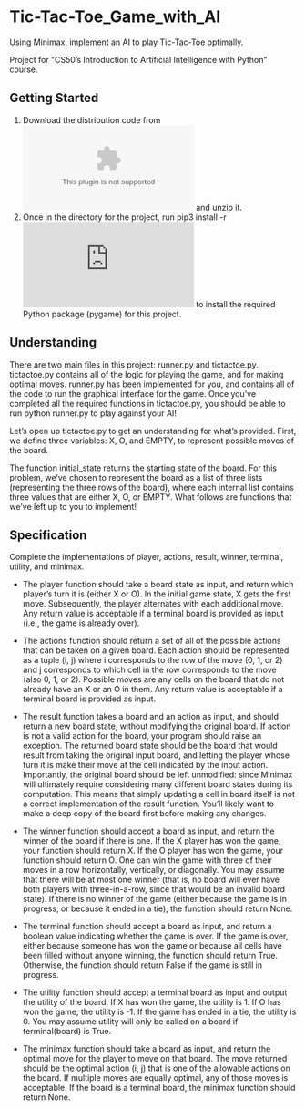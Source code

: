 # Tic-Tac-Toe_Game_with_AI

Using Minimax, implement an AI to play Tic-Tac-Toe optimally.

Project for "CS50’s Introduction to Artificial Intelligence with Python" course. 

## Getting Started

1. Download the distribution code from ![cs50.tictactoe.zip](https://cdn.cs50.net/ai/2023/x/projects/0/tictactoe.zip) and unzip it.
2. Once in the directory for the project, run pip3 install -r ![requirements.txt](https://github.com/Kate-Pol/Tic-Tac-Toe_Game_with_AI/blob/main/requirements.txt) to install the required Python package (pygame) for this project.

## Understanding

There are two main files in this project: runner.py and tictactoe.py. tictactoe.py contains all of the logic for playing the game, and for making optimal moves. runner.py has been implemented for you, and contains all of the code to run the graphical interface for the game. Once you’ve completed all the required functions in tictactoe.py, you should be able to run python runner.py to play against your AI!

Let’s open up tictactoe.py to get an understanding for what’s provided. First, we define three variables: X, O, and EMPTY, to represent possible moves of the board.

The function initial_state returns the starting state of the board. For this problem, we’ve chosen to represent the board as a list of three lists (representing the three rows of the board), where each internal list contains three values that are either X, O, or EMPTY. What follows are functions that we’ve left up to you to implement!

## Specification

Complete the implementations of player, actions, result, winner, terminal, utility, and minimax.

- The player function should take a board state as input, and return which player’s turn it is (either X or O).
In the initial game state, X gets the first move. Subsequently, the player alternates with each additional move.
Any return value is acceptable if a terminal board is provided as input (i.e., the game is already over).

- The actions function should return a set of all of the possible actions that can be taken on a given board.
Each action should be represented as a tuple (i, j) where i corresponds to the row of the move (0, 1, or 2) and j corresponds to which cell in the row corresponds to the move (also 0, 1, or 2).
Possible moves are any cells on the board that do not already have an X or an O in them.
Any return value is acceptable if a terminal board is provided as input.

- The result function takes a board and an action as input, and should return a new board state, without modifying the original board.
If action is not a valid action for the board, your program should raise an exception.
The returned board state should be the board that would result from taking the original input board, and letting the player whose turn it is make their move at the cell indicated by the input action.
Importantly, the original board should be left unmodified: since Minimax will ultimately require considering many different board states during its computation. This means that simply updating a cell in board itself is not a correct implementation of the result function. You’ll likely want to make a deep copy of the board first before making any changes.

- The winner function should accept a board as input, and return the winner of the board if there is one.
If the X player has won the game, your function should return X. If the O player has won the game, your function should return O.
One can win the game with three of their moves in a row horizontally, vertically, or diagonally.
You may assume that there will be at most one winner (that is, no board will ever have both players with three-in-a-row, since that would be an invalid board state).
If there is no winner of the game (either because the game is in progress, or because it ended in a tie), the function should return None.

- The terminal function should accept a board as input, and return a boolean value indicating whether the game is over.
If the game is over, either because someone has won the game or because all cells have been filled without anyone winning, the function should return True.
Otherwise, the function should return False if the game is still in progress.

- The utility function should accept a terminal board as input and output the utility of the board.
If X has won the game, the utility is 1. If O has won the game, the utility is -1. If the game has ended in a tie, the utility is 0.
You may assume utility will only be called on a board if terminal(board) is True.

- The minimax function should take a board as input, and return the optimal move for the player to move on that board.
The move returned should be the optimal action (i, j) that is one of the allowable actions on the board. If multiple moves are equally optimal, any of those moves is acceptable.
If the board is a terminal board, the minimax function should return None.
